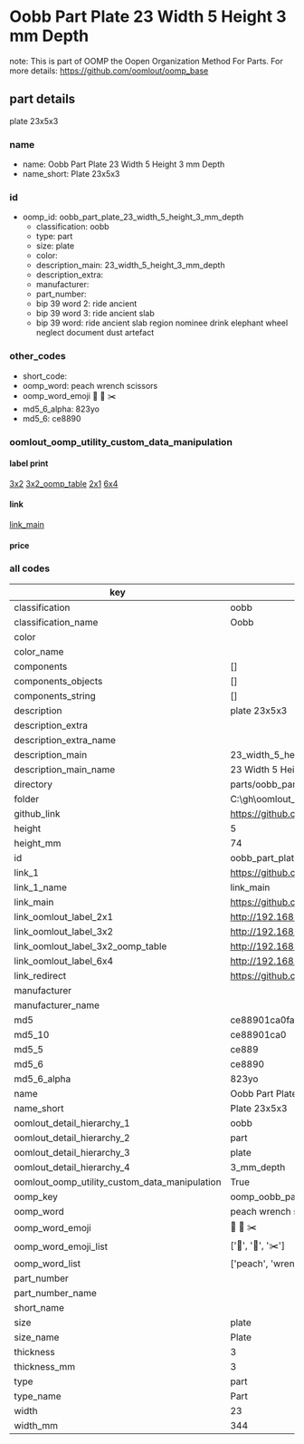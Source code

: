 # Oobb Part Plate 23 Width 5 Height 3 mm Depth  

note: This is part of OOMP the Oopen Organization Method For Parts. For more details: https://github.com/oomlout/oomp_base

##  part details
  



plate 23x5x3



### name
* name: Oobb Part Plate 23 Width 5 Height 3 mm Depth
* name_short: Plate 23x5x3 
### id
* oomp_id: oobb_part_plate_23_width_5_height_3_mm_depth
  * classification: oobb
  * type: part
  * size: plate
  * color: 
  * description_main: 23_width_5_height_3_mm_depth
  * description_extra: 
  * manufacturer: 
  * part_number: 
  * bip 39 word 2: ride ancient
  * bip 39 word 3: ride ancient slab
  * bip 39 word: ride ancient slab region nominee drink elephant wheel neglect document dust artefact

### other_codes
* short_code: 
* oomp_word: peach wrench scissors
* oomp_word_emoji :peach: :wrench: :scissors:
* md5_6_alpha: 823yo
* md5_6: ce8890






### oomlout_oomp_utility_custom_data_manipulation
#### label print
[3x2](http://192.168.1.245:1112/?label=oomp%20823yo)
[3x2_oomp_table](http://192.168.1.108:1112/?label=oomp%20823yo)
[2x1](http://192.168.1.242:1112/?label=oomp%20823yo)
[6x4](http://192.168.1.55:1112/?label=oomp%20823yo)    

#### link

[link_main](https://github.com/oomlout/oomlout_oobb_version_4_generated_parts/tree/main/navigation_oomp/oobb/part/plate/23_width_5_height_3_mm_depth/part)                              

#### price







### all codes 
| key | value |  
| --- | --- |  
| classification | oobb |  
| classification_name | Oobb |  
| color |  |  
| color_name |  |  
| components | [] |  
| components_objects | [] |  
| components_string | [] |  
| description | plate 23x5x3 |  
| description_extra |  |  
| description_extra_name |  |  
| description_main | 23_width_5_height_3_mm_depth |  
| description_main_name | 23 Width 5 Height 3 mm Depth |  
| directory | parts/oobb_part_plate_23_width_5_height_3_mm_depth |  
| folder | C:\gh\oomlout_oobb_version_4_generated_parts\parts\oobb_part_plate_23_width_5_height_3_mm_depth |  
| github_link | https://github.com/oomlout/oomlout_oomp_part_src/tree/main/parts/oobb_part_plate_23_width_5_height_3_mm_depth |  
| height | 5 |  
| height_mm | 74 |  
| id | oobb_part_plate_23_width_5_height_3_mm_depth |  
| link_1 | https://github.com/oomlout/oomlout_oobb_version_4_generated_parts/tree/main/navigation_oomp/oobb/part/plate/23_width_5_height_3_mm_depth/part |  
| link_1_name | link_main |  
| link_main | https://github.com/oomlout/oomlout_oobb_version_4_generated_parts/tree/main/navigation_oomp/oobb/part/plate/23_width_5_height_3_mm_depth/part |  
| link_oomlout_label_2x1 | http://192.168.1.242:1112/?label=oomp%20823yo |  
| link_oomlout_label_3x2 | http://192.168.1.245:1112/?label=oomp%20823yo |  
| link_oomlout_label_3x2_oomp_table | http://192.168.1.108:1112/?label=oomp%20823yo |  
| link_oomlout_label_6x4 | http://192.168.1.55:1112/?label=oomp%20823yo |  
| link_redirect | https://github.com/oomlout/oomlout_oobb_version_4_generated_parts/tree/main/parts/oobb_plate_23_05_03 |  
| manufacturer |  |  
| manufacturer_name |  |  
| md5 | ce88901ca0fa08f90c4afb4995c225cb |  
| md5_10 | ce88901ca0 |  
| md5_5 | ce889 |  
| md5_6 | ce8890 |  
| md5_6_alpha | 823yo |  
| name | Oobb Part Plate 23 Width 5 Height 3 mm Depth |  
| name_short | Plate 23x5x3  |  
| oomlout_detail_hierarchy_1 | oobb |  
| oomlout_detail_hierarchy_2 | part |  
| oomlout_detail_hierarchy_3 | plate |  
| oomlout_detail_hierarchy_4 | 3_mm_depth |  
| oomlout_oomp_utility_custom_data_manipulation | True |  
| oomp_key | oomp_oobb_part_plate_23_width_5_height_3_mm_depth |  
| oomp_word | peach wrench scissors |  
| oomp_word_emoji | :peach: :wrench: :scissors: |  
| oomp_word_emoji_list | [':peach:', ':wrench:', ':scissors:'] |  
| oomp_word_list | ['peach', 'wrench', 'scissors'] |  
| part_number |  |  
| part_number_name |  |  
| short_name |  |  
| size | plate |  
| size_name | Plate |  
| thickness | 3 |  
| thickness_mm | 3 |  
| type | part |  
| type_name | Part |  
| width | 23 |  
| width_mm | 344 |  
